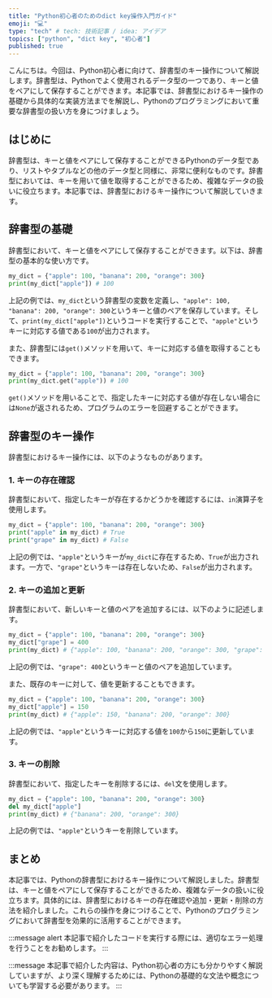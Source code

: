 ```yaml
---
title: "Python初心者のためのdict key操作入門ガイド"
emoji: "💻"
type: "tech" # tech: 技術記事 / idea: アイデア
topics: ["python", "dict key", "初心者"]
published: true
---
```


こんにちは。今回は、Python初心者に向けて、辞書型のキー操作について解説します。辞書型は、Pythonでよく使用されるデータ型の一つであり、キーと値をペアにして保存することができます。本記事では、辞書型におけるキー操作の基礎から具体的な実装方法までを解説し、Pythonのプログラミングにおいて重要な辞書型の扱い方を身につけましょう。

## はじめに

辞書型は、キーと値をペアにして保存することができるPythonのデータ型であり、リストやタプルなどの他のデータ型と同様に、非常に便利なものです。辞書型においては、キーを用いて値を取得することができるため、複雑なデータの扱いに役立ちます。本記事では、辞書型におけるキー操作について解説していきます。

## 辞書型の基礎

辞書型において、キーと値をペアにして保存することができます。以下は、辞書型の基本的な使い方です。

```python
my_dict = {"apple": 100, "banana": 200, "orange": 300}
print(my_dict["apple"]) # 100
```

上記の例では、`my_dict`という辞書型の変数を定義し、`"apple": 100, "banana": 200, "orange": 300`というキーと値のペアを保存しています。そして、`print(my_dict["apple"])`というコードを実行することで、`"apple"`というキーに対応する値である`100`が出力されます。

また、辞書型には`get()`メソッドを用いて、キーに対応する値を取得することもできます。

```python
my_dict = {"apple": 100, "banana": 200, "orange": 300}
print(my_dict.get("apple")) # 100
```

`get()`メソッドを用いることで、指定したキーに対応する値が存在しない場合には`None`が返されるため、プログラムのエラーを回避することができます。

## 辞書型のキー操作

辞書型におけるキー操作には、以下のようなものがあります。

### 1. キーの存在確認

辞書型において、指定したキーが存在するかどうかを確認するには、`in`演算子を使用します。

```python
my_dict = {"apple": 100, "banana": 200, "orange": 300}
print("apple" in my_dict) # True
print("grape" in my_dict) # False
```

上記の例では、`"apple"`というキーが`my_dict`に存在するため、`True`が出力されます。一方で、`"grape"`というキーは存在しないため、`False`が出力されます。

### 2. キーの追加と更新

辞書型において、新しいキーと値のペアを追加するには、以下のように記述します。

```python
my_dict = {"apple": 100, "banana": 200, "orange": 300}
my_dict["grape"] = 400
print(my_dict) # {"apple": 100, "banana": 200, "orange": 300, "grape": 400}
```

上記の例では、`"grape": 400`というキーと値のペアを追加しています。

また、既存のキーに対して、値を更新することもできます。

```python
my_dict = {"apple": 100, "banana": 200, "orange": 300}
my_dict["apple"] = 150
print(my_dict) # {"apple": 150, "banana": 200, "orange": 300}
```

上記の例では、`"apple"`というキーに対応する値を`100`から`150`に更新しています。

### 3. キーの削除

辞書型において、指定したキーを削除するには、`del`文を使用します。

```python
my_dict = {"apple": 100, "banana": 200, "orange": 300}
del my_dict["apple"]
print(my_dict) # {"banana": 200, "orange": 300}
```

上記の例では、`"apple"`というキーを削除しています。

## まとめ

本記事では、Pythonの辞書型におけるキー操作について解説しました。辞書型は、キーと値をペアにして保存することができるため、複雑なデータの扱いに役立ちます。具体的には、辞書型におけるキーの存在確認や追加・更新・削除の方法を紹介しました。これらの操作を身につけることで、Pythonのプログラミングにおいて辞書型を効果的に活用することができます。

:::message alert
本記事で紹介したコードを実行する際には、適切なエラー処理を行うことをお勧めします。
:::

:::message
本記事で紹介した内容は、Python初心者の方にも分かりやすく解説していますが、より深く理解するためには、Pythonの基礎的な文法や概念についても学習する必要があります。
:::
